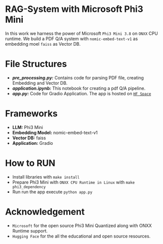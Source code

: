 # RAG-System with Microsoft Phi3 Mini

In this work we harness the power of Microsoft `Phi3 Mini 3.8` on `ONXX` CPU runtime. We build a PDF Q/A system with `nomic-embed-text-v1` as embedding moel 
`faiss` as Vector DB.

# File Structures
- ***pre_processing.py:*** Contains code for parsing PDF file, creating Embedding and Vector DB.
- ***application.ipynb:*** This notebook for creating a pdf Q/A pipeline.
- ***app.py:*** Code for Gradio Application. The app is hosted on [`HF Space`](https://huggingface.co/spaces/SwastikM/RA)

# Frameworks
- **LLM:** Phi3 Mini
- **Embedding Model:** nomic-embed-text-v1
- **Vector DB:** faiss
- **Application:** Gradio

# How to RUN
- Install libraries with `make install`
- Prepare Phi3 Mini with `ONXX CPU Runtime in Linux` with `make phi3_dependency`
- Run run the app execute `python app.py`

# Acknowledgement
- `Microsoft` for the open source Phi3 Mini Quantized along with ONXX Runtime support.
- `Hugging Face` for the all the educational and open source resources.
